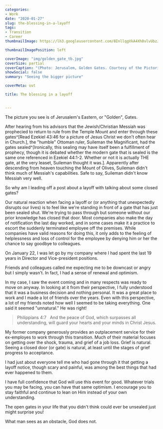 ```yaml
---
categories:
- Work
date: "2020-01-27"
slug: the-blessing-in-a-layoff
tags:
- Transition
- Career
thumbnailImage: https://lh3.googleusercontent.com/8InllqgVkA4Xh0vlvUbzJ-NJ-z5a4PT6nUrXYgNqyCfjpAWqEjmW-agsPVJF8S6swInTi8UAbEtp8_CRtdkCAsKkMISYxGA-mhh4wFzqrUTB-WcWtaqnVSbQsIZYxtPYy1ZGDOnvccQ=w2400

thumbnailImagePosition: left

coverImage: "img/golden_gate_tb.jpg"
coverSize: partial
coverCaption: "(Photo: Jerusalem, Golden Gates. Courtesy of the Pictorial Library of Bible Lands)"
showSocial: false
summary: "Seeing the bigger picture"

coverMeta: out

title: The blessing in a layoff

  
---
```


<!--more-->

The picture you see is of Jerusalem's Eastern, or "Golden", Gates.  

After hearing from his advisors that the Jewish/Christian Messiah was prophecied to return to rule from the Temple Mount and enter through these gates^[Read Ezekiel 43:46 for a picture of Jesus Christ we don't often hear in Church.], the "humble" Ottoman ruler, Suileman the Magnificant, had the gates sealed^[Ironically, this sealing may have itself been a fulfillment of prophecy, though it is debated whether the modern gate that is sealed is the same one referenced in Ezekiel 44:1-2. Whether or not it is actually THE gate, at the very leaset, Suileman thought it was.].  Apparently after descending from heaven touching the Mount of Olives, Suileman didn't think much of Messiah's capabilities.  Safe to say, Suileman didn't know Messiah very well.

So why am I leading off a post about a layoff with talking about some closed gates? 

Our natural reaction when facing a layoff or (or anything that unexpectedly disrupts our lives) is to feel like we're standing in front of a gate that has just been sealed shut.  We're trying to pass through but someone without our prior knowledge has closed that door.  Most companies also make the day of notification the last day worked, and in some cases make it a practice to escort the suddenly terminated employee off the premises.  While companies have valid reasons for doing this, it only adds to the feeling of helplessness and loss of control for the employee by denying him or her the chance to say goodbye to colleagues.

On January 22, I was let go by my company where I had spent the last 19 years in Director and Vice-president positions.  

Friends and colleagues called me expecting me to be downcast or angry but I simply wasn't.  In fact, I had a sense of renewal and optimism.

In my case, I saw the event coming and in many respects was ready to move on anyway. In looking at it from their perspective, I fully understood that it was a business decision and nothing personal. It was a great place to work and I made a lot of friends over the years.  Even with this perspective, a lot of my friends noted how well I seemed to be taking everything.  One said it seemed "unnatural."  He was right!


>Philippians 4:7   And the peace of God, which surpasses all understanding, will guard your hearts and your minds in Christ Jesus.


My former company generously provides an outplacement service for their ex-employes to work through this transition.  Much of their material focuses on getting over the shock, trauma, and grief of a job loss.  Grief is natural.  Seeing a closed door (or gate) is natural, at least until the stages of grief progress to acceptance.

I had just about everyone tell me who had gone through it that getting a layoff notice, though scary and painful, was among the best things that had ever happened to them.

I have full confidence that God will use this event for good.  Whatever trials you may be facing, you can have that same optimism.  I encourage you to stay faithful and continue to lean on Him instead of your own understanding.  

The open gates in your life that you didn't think could ever be unsealed just might surprise you!

What man sees as an obstacle, God does not. 



